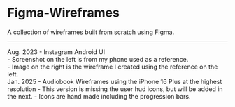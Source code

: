 # Figma-Wireframes
A collection of wireframes built from scratch using Figma.
<hr>
Aug. 2023 -
Instagram Android UI
<br>
 - Screenshot on the left is from my phone used as a reference.
 <br>
 - Image on the right is the wireframe I created using the reference on the left.
 <br>   
Jan. 2025 -
Audiobook Wireframes using the iPhone 16 Plus at the highest resolution
 - This version is missing the user hud icons, but will be added in the next.
 - Icons are hand made including the progression bars.
